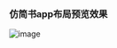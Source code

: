 
### 仿简书app布局预览效果
![image](https://github.com/ethanCun/ZYPreLoadingView/blob/master/%E4%BB%BF%E7%AE%80%E4%B9%A6app%E5%B8%83%E5%B1%80%E9%A2%84%E8%A7%88%E6%95%88%E6%9E%9C%E5%9B%BE.gif)
